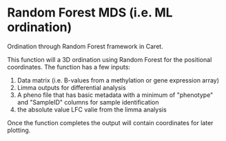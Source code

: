 # Random Forest MDS (i.e. ML ordination)
 Ordination through Random Forest framework in Caret.

 This function will a 3D ordination using Random Forest for the positional coordinates. The function has a few inputs:
  1) Data matrix (i.e. B-values from a methylation or gene expression array)
  2) Limma outputs for differential analysis
  3) A pheno file that has basic metadata with a minimum of "phenotype" and "SampleID" columns for sample identification
  4) the absolute value LFC valie from the limma analysis

 Once the function completes the output will contain coordinates for later plotting.
